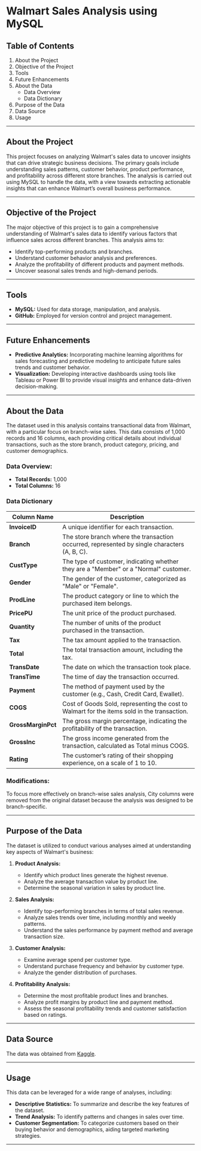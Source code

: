 # **Walmart Sales Analysis using MySQL**

## **Table of Contents**
1. About the Project
2. Objective of the Project
3. Tools
4. Future Enhancements
5. About the Data
   - Data Overview
   - Data Dictionary
6. Purpose of the Data
7. Data Source
8. Usage

---

## **About the Project**

This project focuses on analyzing Walmart's sales data to uncover insights that can drive strategic business decisions. The primary goals include understanding sales patterns, customer behavior, product performance, and profitability across different store branches. The analysis is carried out using MySQL to handle the data, with a view towards extracting actionable insights that can enhance Walmart’s overall business performance.

---

## **Objective of the Project**

The major objective of this project is to gain a comprehensive understanding of Walmart's sales data to identify various factors that influence sales across different branches. This analysis aims to:
- Identify top-performing products and branches.
- Understand customer behavior analysis and preferences.
- Analyze the profitability of different products and payment methods.
- Uncover seasonal sales trends and high-demand periods.

---

## **Tools**

- **MySQL:** Used for data storage, manipulation, and analysis.
- **GitHub:** Employed for version control and project management.

---

## **Future Enhancements**

- **Predictive Analytics:** Incorporating machine learning algorithms for sales forecasting and predictive modeling to anticipate future sales trends and customer behavior.
- **Visualization:** Developing interactive dashboards using tools like Tableau or Power BI to provide visual insights and enhance data-driven decision-making.

---

## **About the Data**

The dataset used in this analysis contains transactional data from Walmart, with a particular focus on branch-wise sales. This data consists of 1,000 records and 16 columns, each providing critical details about individual transactions, such as the store branch, product category, pricing, and customer demographics.

### **Data Overview:**

- **Total Records:** 1,000
- **Total Columns:** 16

### **Data Dictionary**

| Column Name    | Description |
|----------------|-------------|
| **InvoiceID**     | A unique identifier for each transaction. |
| **Branch**        | The store branch where the transaction occurred, represented by single characters (A, B, C). |
| **CustType**      | The type of customer, indicating whether they are a "Member" or a "Normal" customer. |
| **Gender**        | The gender of the customer, categorized as "Male" or "Female". |
| **ProdLine**      | The product category or line to which the purchased item belongs. |
| **PricePU**       | The unit price of the product purchased. |
| **Quantity**      | The number of units of the product purchased in the transaction. |
| **Tax**           | The tax amount applied to the transaction. |
| **Total**         | The total transaction amount, including the tax. |
| **TransDate**     | The date on which the transaction took place. |
| **TransTime**     | The time of day the transaction occurred. |
| **Payment**       | The method of payment used by the customer (e.g., Cash, Credit Card, Ewallet). |
| **COGS**          | Cost of Goods Sold, representing the cost to Walmart for the items sold in the transaction. |
| **GrossMarginPct**| The gross margin percentage, indicating the profitability of the transaction. |
| **GrossInc**      | The gross income generated from the transaction, calculated as Total minus COGS. |
| **Rating**        | The customer’s rating of their shopping experience, on a scale of 1 to 10. |

### **Modifications:**
To focus more effectively on branch-wise sales analysis, City columns were removed from the original dataset because the analysis was designed to be branch-specific.

---

## **Purpose of the Data**

The dataset is utilized to conduct various analyses aimed at understanding key aspects of Walmart's business:

1. **Product Analysis:**
   - Identify which product lines generate the highest revenue.
   - Analyze the average transaction value by product line.
   - Determine the seasonal variation in sales by product line.

2. **Sales Analysis:**
   - Identify top-performing branches in terms of total sales revenue.
   - Analyze sales trends over time, including monthly and weekly patterns.
   - Understand the sales performance by payment method and average transaction size.

3. **Customer Analysis:**
   - Examine average spend per customer type.
   - Understand purchase frequency and behavior by customer type.
   - Analyze the gender distribution of purchases.

4. **Profitability Analysis:**
   - Determine the most profitable product lines and branches.
   - Analyze profit margins by product line and payment method.
   - Assess the seasonal profitability trends and customer satisfaction based on ratings.

---

## **Data Source**

The data was obtained from [Kaggle](https://www.kaggle.com/datasets/antaesterlin/walmart-commerce-data).

---

## **Usage**

This data can be leveraged for a wide range of analyses, including:
- **Descriptive Statistics:** To summarize and describe the key features of the dataset.
- **Trend Analysis:** To identify patterns and changes in sales over time.
- **Customer Segmentation:** To categorize customers based on their buying behavior and demographics, aiding targeted marketing strategies.

---
